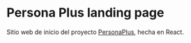 # Persona Plus landing page

Sitio web de inicio del proyecto [PersonaPlus](https://github.com/ZakaHaceCosas/personaplus), hecha en React.
